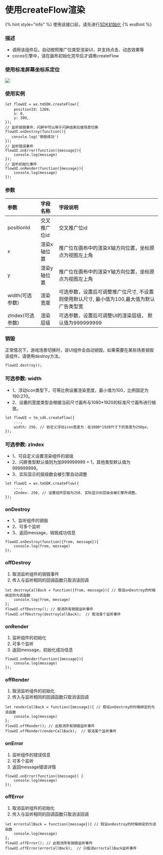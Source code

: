 # 使用createFlow渲染

{% hint style="info" %}
使用该接口前，请先进行[SDK初始化](https://skysriver.gitbook.io/skysriver/ji-shu-zhi-nan/chu-shi-hua-ni-de-sdk)
{% endhint %}

### **描述**

* 调用该组件后，自动按照推广位类型渲染UI，并支持点击、动态效果等
* cocos引擎中，请在画布初始化完毕后才调用createFlow

### **使用标准屏幕坐标系定位**

![](https://cdn.kuaiyugo.com/plat/SDK/prod/static_files/createTiger_coordinate.png)

### **使用实例**

```text
let flowUI = wx.tmSDK.createFlow({
    positionId: 1260，
    x: 0,     
    y: 300,   
});
// 监听销毁事件，闪屏中可以用于闪屏结束后做场景切换
flowUI.onDestroy(function(){
   console.log('销毁成功')
});
// 监听错误事件
flowUI.onError(function({message}){
    console.log(message)
});
// 监听初始化事件
flowUI.onRender(function({message}){
    console.log(message)
});
```

### **参数**

| 参数 | 字段名称     | 字段说明 |
| :--- | :--- | :--- |
| positionId | 交叉推广位id | 交叉推广位id |
| x | 渲染x轴位置 | 推广位在画布中的渲染X轴方向位置，坐标原点为视图左上角 |
| y | 渲染y轴位置 | 推广位在画布中的渲染Y轴方向位置，坐标原点为视图左上角 |
| width\(可选参数\) | 渲染宽度 | 可选参数，设置后可调整推广位尺寸, 不设置则使用默认尺寸, 最小值为100,最大值为默认广告类型宽 |
| zIndex\(可选参数\) | 渲染层级 | 可选参数，设置后可调整UI的渲染层级， 默认值为999999999 |

### **销毁**

正常情况下，游戏场景切换时，该UI组件会自动销毁。如果需要在某些场景销毁该组件，请使用destroy方法。

```text
flowUI.destroy();
```

### **可选参数: width**

* 1、浮动icon类型下，可等比例设置渲染宽度，最小值为100，比例固定为190:270。
* 2、设置的宽度类型会根据当前尺寸画布与1080\*1920的标准尺寸画布进行缩放。

```text
let flowUI = tm_sdk.createFlow({
    ...,  
    width: 250, // 自定义浮动icon宽度为：在1080*1920尺寸下的宽度为250px。
});
```

### **可选参数: zIndex**

* 1、可自定义设置渲染组件的层级
* 2、闪屏类型默认值则为加999999999 + 1，其他类型默认值为999999999。
* 3、实际显示的层级数会被引擎自动调整

```text
let flowUI = wx.tmSDK.createFlow({
    ...,  
    zIndex: 250, // 设置组件层级为250, 实际显示的层级会被引擎所调整。
});
```

### **onDestroy**

* 1、监听组件的销毁
* 2、可多个监听
* 3、返回message，销毁成功信息

```text
flowUI.onDestroy(function({from, message}){
    console.log(from, message)
});
```

### **offDestroy**

1. 取消监听组件的销毁事件
2. 传入与监听相同的回调函数只取消该回调

```text
let destroyCallBack = function({from, message}){ // 假设onDestroy的时候绑定的为该函数
    console.log(from, message)
};
flowUI.offDestroy(); // 取消所有销毁监听事件
flowUI.offDestroy(destroyCallBack);  // 取消某个监听事件
```

### **onRender**

1. 监听组件的初始化
2. 可多个监听
3. 返回message，初始化成功信息

```text
flowUI.onRender(function({message}){
    console.log(message)
});
```

### **offRender**

1. 取消监听组件的初始化
2. 传入与监听相同的回调函数只取消该回调

```text
let renderCallBack = function({message}){ // 假设onDestroy的时候绑定的为该函数
    console.log(message)
};
flowUI.offRender(); // 此取消所有销毁监听事件
flowUI.offRender(renderCallBack);  // 取消某个监听事件
```

### **onError**

1. 监听组件的错误信息
2. 可多个监听
3. 返回message错误详情

```text
flowUI.onError(function({message}) {
    console.log(message)
});
```

### **offError**

1. 取消监听组件的初始化
2. 传入与监听相同的回调函数只取消该回调

```text
let errorCallBack = function({message}){ // 假设onDestroy的时候绑定的为该函数
    console.log(message)
};
flowUI.offError(); // 此取消所有销毁监听事件
flowUI.offError(errorCallBack);  // 只取消errorCallBack监听事件
```



